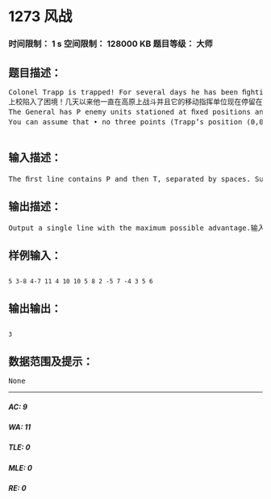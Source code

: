 # 1273 风战   
### 时间限制： 1 s     空间限制： 128000 KB     题目等级： 大师  
## 题目描述：  

<pre>
Colonel Trapp is trapped! For several days he has been ﬁghting General Position on a plateau and his mobile command unit is now stuck at (0, 0), on the edge of a cliff. But the winds are changing! The Colonel has a secret weapon up his sleeve: the &ldquo;epsilon net.&rdquo; Your job, as the Colonel&rsquo;s chief optimization ofﬁcer, is to determine the maximum advantage that a net can yield.  
上校陷入了困境！几天以来他一直在高原上战斗并且它的移动指挥单位现在停留在将军位置（0，0），悬崖边上。但是风是在变的！上校有一个秘密武器在他的袖子上：E网（希腊字母epsilon）。作为上校的最优方案工作员，你的工作，就是确定最优的网，使敌人投降。The epsilon net is a device that looks like a parachute, which you can launch to cover any convex shape. (A shape is convex when, for every pair p,q of points it contains, it also contains the entire line segment pq.) The net shape must include the launch point (0,0).E网是一个像降落伞的装置，你可以把它弄成任何凸多边形。  
The General has P enemy units stationed at ﬁxed positions and the Colonel has T friendly units. The advantage of a particular net shape equals the number of enemy units it covers, minus the number of friendly units it covers. The General is not a unit.这个高地有P个敌人单位驻扎在固定的地点，上校有T个友军单位。最好的网的形状应该使得它能覆盖的敌人单位数减去自己人单位数的值最大。将军不是个单位。  
You can assume that &bull; no three points (Trapp&rsquo;s position (0,0), enemy units, and friendly units) lie on a line, &bull; every two points have distinct x-coordinates and y-coordinates, &bull; all co-ordinates (x,y) of the units have y > 0, &bull; all co-ordinates are integers with absolute value at most 1000000000, and &bull; the total number P + T of units is between 1 and 100.你可以假设没有三个点在同一线上，每两个点有明确的横纵坐标，所有单位纵坐标大于0，所有坐标都是整数绝对值最大1000000000，并且单位总数在1到100之间。

</pre>
  
  
## 输入描述：  

<pre>
The ﬁrst line contains P and then T, separated by spaces. Subsequently there are P lines of the form xy giving the enemy units&rsquo; co-ordinates, and then T lines giving the friendly units&rsquo; co- ordinates.输入会是P，T。然后P行敌人坐标，T行友军坐标
</pre>
  
  
## 输出描述：  

<pre>
Output a single line with the maximum possible advantage.输入仅一行，表示最优解。
</pre>
  
  
## 样例输入：  

<pre><code>
5 3-8 4-7 11 4 10 10 5 8 2 -5 7 -4 3 5 6
</code></pre>
  
  
## 输出输出：  

<pre><code>
3
</code></pre>
  
  
## 数据范围及提示：  

<pre>
None
</pre>
  
  
***  

##### AC: 9  
##### WA: 11  
##### TLE: 0  
##### MLE: 0  
##### RE: 0  
